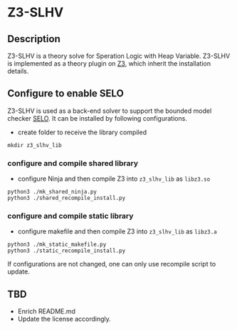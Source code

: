 # Z3-SLHV
## Description
Z3-SLHV is a theory solve for Speration Logic with Heap Variable.
Z3-SLHV is implemented as a theory plugin on [Z3](https://github.com/Z3Prover/z3/), which inherit the installation details.

## Configure to enable SELO
Z3-SLHV is used as a back-end solver to support the bounded model checker [SELO](anonymous.4open.science/r/SELO).
It can be installed by following configurations.
- create folder to receive the  library compiled
```
mkdir z3_slhv_lib
```
### configure and compile shared library
- configure Ninja and then compile Z3 into ```z3_slhv_lib``` as ```libz3.so```
```
python3 ./mk_shared_ninja.py
python3 ./shared_recompile_install.py
```
### configure and compile static library
- configure makefile and then compile Z3 into ```z3_slhv_lib``` as ```libz3.a```
```
python3 ./mk_static_makefile.py
python3 ./static_recompile_install.py
```

If configurations are not changed, one can only use recompile script to update.
## TBD
- Enrich README.md
- Update the license accordingly.






